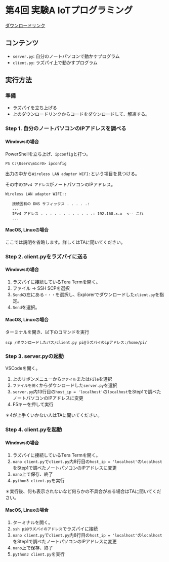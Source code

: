 # 第4回 実験A IoTプログラミング

[ダウンロードリンク](https://github.com/OhwadaExpA/4th/archive/refs/tags/v1.0.zip)

## コンテンツ

- `server.py`: 自分のノートパソコンで動かすプログラム
- `client.py`: ラズパイ上で動かすプログラム

## 実行方法

### 準備

- ラズパイを立ち上げる
- 上のダウンロードリンクからコードをダウンロードして、解凍する。

### Step 1. 自分のノートパソコンのIPアドレスを調べる

#### Windowsの場合

PowerShellを立ち上げ、`ipconfig`と打つ。

```
PS C:\Users\m1cr0> ipconfig
```

出力の中から`Wireless LAN adapter WIFI:`という項目を見つける。

その中の`IPv4 アドレス`がノートパソコンのIPアドレス。

```
Wireless LAN adapter WIFI::

   接続固有の DNS サフィックス . . . . .:
   ...
   IPv4 アドレス . . . . . . . . . . . .: 192.168.x.x  <-- これ
   ...
```

#### MacOS, Linuxの場合

ここでは説明を省略します。詳しくはTAに聞いてください。

### Step 2. client.pyをラズパイに送る

#### Windowsの場合

1. ラズパイに接続しているTera Termを開く。
2. ファイル -> SSH SCPを選択
3. `Send`の左にある`・・・`を選択し、Explorerでダウンロードした`client.py`を指定。
4. `Send`を選択。

#### MacOS, Linuxの場合

ターミナルを開き、以下のコマンドを実行

```
scp /ダウンロードしたパス/client.py pi@ラズパイのipアドレス:/home/pi/
```

### Step 3. server.pyの起動

VSCodeを開く。

1. 上のリボンメニューから`ファイル`または`File`を選択
2. `ファイルを開く`からダウンロードした`server.py`を選択
3. `server.py`内13行目の`host_ip = 'localhost'`の`localhost`をStep1で調べたノートパソコンのIPアドレスに変更
4. F5キーを押して実行

＊4が上手くいかない人はTAに聞いてください。

### Step 4. client.pyを起動

#### Windowsの場合

1. ラズパイに接続しているTera Termを開く。
2. `nano client.py`で`client.py`内8行目の`host_ip = 'localhost'`の`localhost`をStep1で調べたノートパソコンのIPアドレスに変更
3. `nano`上で保存、終了
4. `python3 client.py`を実行

＊実行後、何も表示されないなど何らかの不具合がある場合はTAに聞いてください。

#### MacOS, Linuxの場合

1. ターミナルを開く。
2. `ssh pi@ラズパイのアドレス`でラズパイに接続
3. `nano client.py`で`client.py`内8行目の`host_ip = 'localhost'`の`localhost`をStep1で調べたノートパソコンのIPアドレスに変更
4. `nano`上で保存、終了
5. `python3 client.py`を実行
